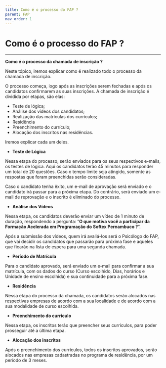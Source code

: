 ```yaml
---
title: Como é o processo do FAP ?
parent: FAP
nav_order: 1
---
```


# Como é o processo do FAP ?

---

**Como é o processo da chamada de inscrição ?**

Neste tópico, iremos explicar como é realizado todo o processo da chamada de inscrição.

O processo começa, logo após as inscrições serem fechadas e após os candidatos confirmarem as suas inscrições. A chamada de inscrição é dividida por etapas, são elas:

- Teste de lógica;
- Análise dos vídeos dos candidatos;
- Realização das matrículas dos currículos;
- Residência
- Preenchimento do currículo;
- Alocação dos inscritos nas residências.

Iremos explicar cada um deles.

- **Teste de Lógica**

Nessa etapa do processo, serão enviados para os seus respectivos e-mails, os testes de lógica. Aqui os candidatos terão 45 minutos para responder um total de 20 questões. Caso o tempo limite seja atingido, somente as respostas que foram preenchidas serão consideradas.

Caso o candidato tenha êxito, um e-mail de aprovação será enviado e o candidato irá passar para a próxima etapa. Do contrário, será enviado um e-mail de reprovação e o inscrito é eliminado do processo.

- **Análise dos Vídeos**

Nessa etapa, os candidatos deverão enviar um vídeo de 1 minuto de duração, respondendo a pergunta: “**O que motiva você a participar da Formação Acelerada em Programação do Softex Pernambuco ?**”.

Após a submissão dos vídeos, quem irá avaliá-los será o Psicólogo do FAP, que vai decidir os candidatos que passarão para próxima fase e aqueles que ficarão na lista de espera para uma segunda chamada.

- **Período de Matrícula**

Para o candidato aprovado, será enviado um e-mail para confirmar a sua matrícula, com os dados do curso (Curso escolhido, Dias, horários e Unidade de ensino escolhida) e sua continuidade para a próxima fase.

- **Residência**

Nessa etapa do processo da chamada, os candidatos serão alocados nas respectivas empresas de acordo com a sua localidade e de acordo com a sua modalidade de curso escolhida.

- **Preenchimento do currículo**

Nessa etapa, os inscritos terão que preencher seus currículos, para poder prosseguir até a última etapa.

- **Alocação dos inscritos**

Após o preenchimento dos currículos, todos os inscritos aprovados, serão alocados nas empresas cadastradas no programa de residência, por um período de 3 meses.